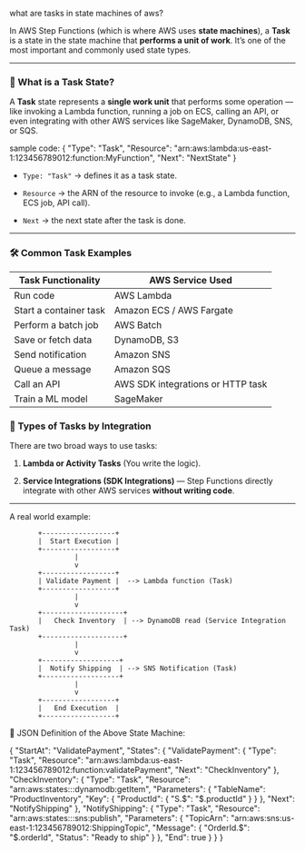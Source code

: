 what are tasks in state machines of aws?

In AWS Step Functions (which is where AWS uses **state machines**), a **Task** is a state in the state machine that **performs a unit of work**. It’s one of the most important and commonly used state types.

---

### 🔧 What is a **Task State**?

A **Task** state represents a **single work unit** that performs some operation — like invoking a Lambda function, running a job on ECS, calling an API, or even integrating with other AWS services like SageMaker, DynamoDB, SNS, or SQS.


sample code:
{
  "Type": "Task",
  "Resource": "arn:aws:lambda:us-east-1:123456789012:function:MyFunction",
  "Next": "NextState"
}


- `Type: "Task"` → defines it as a task state.
    
- `Resource` → the ARN of the resource to invoke (e.g., a Lambda function, ECS job, API call).
    
- `Next` → the next state after the task is done.


------------
### 🛠️ Common Task Examples

|Task Functionality|AWS Service Used|
|---|---|
|Run code|AWS Lambda|
|Start a container task|Amazon ECS / AWS Fargate|
|Perform a batch job|AWS Batch|
|Save or fetch data|DynamoDB, S3|
|Send notification|Amazon SNS|
|Queue a message|Amazon SQS|
|Call an API|AWS SDK integrations or HTTP task|
|Train a ML model|SageMaker|


### 🧩 Types of Tasks by Integration

There are two broad ways to use tasks:

1. **Lambda or Activity Tasks** (You write the logic).
    
2. **Service Integrations (SDK Integrations)** — Step Functions directly integrate with other AWS services **without writing code**.



---

A real world example:

           +------------------+
           |  Start Execution |
           +------------------+
                    |
                    v
           +------------------+
           | Validate Payment |  --> Lambda function (Task)
           +------------------+
                    |
                    v
           +--------------------+
           |   Check Inventory  | --> DynamoDB read (Service Integration Task)
           +--------------------+
                    |
                    v
           +-------------------+
           |  Notify Shipping  | --> SNS Notification (Task)
           +-------------------+
                    |
                    v
           +------------------+
           |   End Execution  |
           +------------------+



🔧 JSON Definition of the Above State Machine:

{
  "StartAt": "ValidatePayment",
  "States": {
    "ValidatePayment": {
      "Type": "Task",
      "Resource": "arn:aws:lambda:us-east-1:123456789012:function:validatePayment",
      "Next": "CheckInventory"
    },
    "CheckInventory": {
      "Type": "Task",
      "Resource": "arn:aws:states:::dynamodb:getItem",
      "Parameters": {
        "TableName": "ProductInventory",
        "Key": {
          "ProductId": {
            "S.$": "$.productId"
          }
        }
      },
      "Next": "NotifyShipping"
    },
    "NotifyShipping": {
      "Type": "Task",
      "Resource": "arn:aws:states:::sns:publish",
      "Parameters": {
        "TopicArn": "arn:aws:sns:us-east-1:123456789012:ShippingTopic",
        "Message": {
          "OrderId.$": "$.orderId",
          "Status": "Ready to ship"
        }
      },
      "End": true
    }
  }
}


